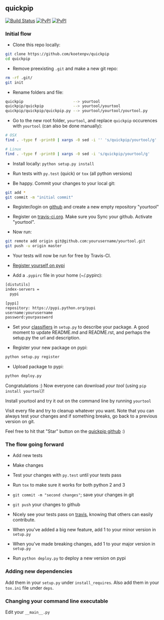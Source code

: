 ## quickpip

[![Build Status](https://travis-ci.org/kootenpv/quickpy.svg?branch=master)](https://travis-ci.org/kootenpv/quickpy)
[![PyPI](https://img.shields.io/pypi/v/quickpy.svg?style=flat-square)](https://pypi.python.org/pypi/quickpy/)
[![PyPI](https://img.shields.io/pypi/pyversions/quickpy.svg?style=flat-square)](https://pypi.python.org/pypi/quickpy/)

### Initial flow

- Clone this repo locally:

```bash
git clone https://github.com/kootenpv/quickpip
cd quickpip
```

- Remove preexisting `.git` and make a new git repo:

```bash
rm -rf .git/
git init
```

- Rename folders and file:

```bash
quickpip                      --> yourtool
quickpip/quickpip             --> yourtool/yourtool
quickpip/quickpip/quickpip.py --> yourtool/yourtool/yourtool.py
```

- Go to the new root folder, `yourtool`, and replace `quickpip` occurences with `yourtool` (can also be done manually):

```bash
# OSX
find . -type f -print0 | xargs -0 sed -i '' 's/quickpip/yourtool/g'

# Linux
find . -type f -print0 | xargs -0 sed -i 's/quickpip/yourtool/g'
```

- Install locally: `python setup.py install`

- Run tests with `py.test` (quick) or `tox` (all python versions)

- Be happy. Commit your changes to your local git:

```bash
git add *
git commit -m "initial commit"
```
- Register/login on [github](https://github.com) and create a new empty repository "yourtool"

- Register on [travis-ci.org](https://travis-ci.org/). Make sure you Sync your github. Activate "yourtool".

- Now run:

```bash
git remote add origin git@github.com:yourusername/yourtool.git
git push -u origin master
```

- Your tests will now be run for free by Travis-CI.

- [Register yourself on pypi](https://pypi.python.org/pypi?%3Aaction=register_form)

- Add a `.pypirc` file in your home (~/.pypirc):

```bash
[distutils]
index-servers =
  pypi

[pypi]
repository: https://pypi.python.org/pypi
username:yourusername
password:yourpassword
```

- Set your [classifiers](https://pypi.python.org/pypi?%3Aaction=list_classifiers) in `setup.py` to describe your package. A good moment to update README.md and README.rst, and perhaps the setup.py the url and description.

- Register your new package on pypi:

```bash
python setup.py register
```

- Upload package to pypi:

```bash
python deploy.py
```

Congratulations :) Now everyone can download *your tool* (using `pip install yourtool`)!

Install yourtool and try it out on the command line by running `yourtool`

Visit every file and try to cleanup whatever you want. Note that you can always test your changes and if something breaks, go back to a previous version on git.

Feel free to hit that "Star" button on the [quickpip github](https://github.com/kootenpv/quickpip) :)

### The flow going forward

- Add new tests

- Make changes

- Test your changes with `py.test` until your tests pass

- Run `tox` to make sure it works for both python 2 and 3

- `git commit -m "second changes"`; save your changes in git

- `git push` your changes to github

- Nicely see your tests pass on [travis](https://travis-ci.org/kootenpv/yourtool), knowing that others can easily contribute.

- When you've added a big new feature, add 1 to your minor version in `setup.py`

- When you've made breaking changes, add 1 to your major version in `setup.py`

- Run `python deploy.py` to deploy a new version on pypi

### Adding new dependencies

Add them in your `setup.py` under `install_requires`. Also add them in your `tox.ini` file under `deps`.

### Changing your command line executable

Edit your `__main__.py`
